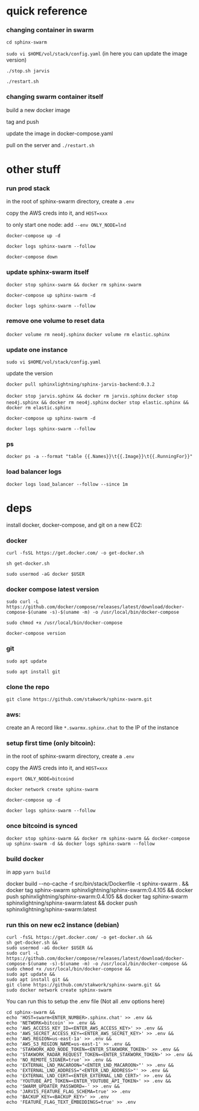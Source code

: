 # quick reference

### changing container in swarm

`cd sphinx-swarm`

`sudo vi $HOME/vol/stack/config.yaml` (in here you can update the image version)

`./stop.sh jarvis`

`./restart.sh`

### changing swarm container itself

build a new docker image

tag and push

update the image in docker-compose.yaml

pull on the server and `./restart.sh`

# other stuff

### run prod stack

in the root of sphinx-swarm directory, create a `.env`

copy the AWS creds into it, and `HOST=xxx`

to only start one node:
add `--env ONLY_NODE=lnd`

`docker-compose up -d`

`docker logs sphinx-swarm --follow`

`docker-compose down`

### update sphinx-swarm itself

`docker stop sphinx-swarm && docker rm sphinx-swarm`

`docker-compose up sphinx-swarm -d`

`docker logs sphinx-swarm --follow`

### remove one volume to reset data

`docker volume rm neo4j.sphinx`
`docker volume rm elastic.sphinx`

### update one instance

`sudo vi $HOME/vol/stack/config.yaml`

update the version

`docker pull sphinxlightning/sphinx-jarvis-backend:0.3.2`

`docker stop jarvis.sphinx && docker rm jarvis.sphinx`
`docker stop neo4j.sphinx && docker rm neo4j.sphinx`
`docker stop elastic.sphinx && docker rm elastic.sphinx`

`docker-compose up sphinx-swarm -d`

`docker logs sphinx-swarm --follow`

### ps

`docker ps -a --format "table {{.Names}}\t{{.Image}}\t{{.RunningFor}}"`

### load balancer logs

`docker logs load_balancer --follow --since 1m`

# deps

install docker, docker-compose, and git on a new EC2:

### docker

`curl -fsSL https://get.docker.com/ -o get-docker.sh`

`sh get-docker.sh`

`sudo usermod -aG docker $USER`

### docker compose latest version

`sudo curl -L https://github.com/docker/compose/releases/latest/download/docker-compose-$(uname -s)-$(uname -m) -o /usr/local/bin/docker-compose`

`sudo chmod +x /usr/local/bin/docker-compose`

`docker-compose version`

### git

`sudo apt update`

`sudo apt install git`

### clone the repo

`git clone https://github.com/stakwork/sphinx-swarm.git`

### aws:

create an A record like `*.swarmx.sphinx.chat` to the IP of the instance

### setup first time (only bitcoin):

in the root of sphinx-swarm directory, create a `.env`

copy the AWS creds into it, and `HOST=xxx`

`export ONLY_NODE=bitcoind`

`docker network create sphinx-swarm`

`docker-compose up -d`

`docker logs sphinx-swarm --follow`

### once bitcoind is synced

`docker stop sphinx-swarm && docker rm sphinx-swarm && docker-compose up sphinx-swarm -d && docker logs sphinx-swarm --follow`

### build docker

in app `yarn build`

docker build --no-cache -f src/bin/stack/Dockerfile -t sphinx-swarm . &&
docker tag sphinx-swarm sphinxlightning/sphinx-swarm:0.4.105 &&
docker push sphinxlightning/sphinx-swarm:0.4.105 &&
docker tag sphinx-swarm sphinxlightning/sphinx-swarm:latest &&
docker push sphinxlightning/sphinx-swarm:latest

### run this on new ec2 instance (debian)

```
curl -fsSL https://get.docker.com/ -o get-docker.sh &&
sh get-docker.sh &&
sudo usermod -aG docker $USER &&
sudo curl -L https://github.com/docker/compose/releases/latest/download/docker-compose-$(uname -s)-$(uname -m) -o /usr/local/bin/docker-compose &&
sudo chmod +x /usr/local/bin/docker-compose &&
sudo apt update &&
sudo apt install git &&
git clone https://github.com/stakwork/sphinx-swarm.git &&
sudo docker network create sphinx-swarm
```

You can run this to setup the .env file (Not all .env options here)

```
cd sphinx-swarm &&
echo 'HOST=swarm<ENTER_NUMBER>.sphinx.chat' >> .env &&
echo 'NETWORK=bitcoin' >> .env &&
echo 'AWS_ACCESS_KEY_ID=<ENTER_AWS_ACCESS_KEY>' >> .env &&
echo 'AWS_SECRET_ACCESS_KEY=<ENTER_AWS_SECRET_KEY>' >> .env &&
echo 'AWS_REGION=us-east-1a' >> .env &&
echo 'AWS_S3_REGION_NAME=us-east-1' >> .env &&
echo 'STAKWORK_ADD_NODE_TOKEN=<ENTER_STAKWORK_TOKEN>' >> .env &&
echo 'STAKWORK_RADAR_REQUEST_TOKEN=<ENTER_STAKWORK_TOKEN>' >> .env &&
echo 'NO_REMOTE_SIGNER=true' >> .env &&
echo 'EXTERNAL_LND_MACAROON="<ENTER_LND_MACAROON>"' >> .env &&
echo 'EXTERNAL_LND_ADDRESS="<ENTER_LND_ADDRESS>"' >> .env &&
echo 'EXTERNAL_LND_CERT=<ENTER_EXTERNAL_LND_CERT>' >> .env &&
echo 'YOUTUBE_API_TOKEN=<ENTER_YOUTUBE_API_TOKEN>' >> .env &&
echo 'SWARM_UPDATER_PASSWORD=-' >> .env &&
echo 'JARVIS_FEATURE_FLAG_SCHEMA=true' >> .env
echo 'BACKUP_KEY=<BACKUP_KEY>' >> .env
echo 'FEATURE_FLAG_TEXT_EMBEDDINGS=true' >> .env
```
